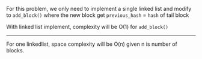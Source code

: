 For this problem, we only need to implement a single linked list and modify to `add_block()` where the new block get `previous_hash` = `hash` of tail block 

With linked list implement, complexity will be O(1) for `add_block()`

----------------------------------------------------------------------

For one linkedlist, space complexity will be O(n) given n is number of blocks.
